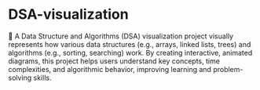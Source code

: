 # DSA-visualization
👋
A Data Structure and Algorithms (DSA) visualization project visually represents how various data structures (e.g., arrays, linked lists, trees) and algorithms (e.g., sorting, searching) work. By creating interactive, animated diagrams, this project helps users understand key concepts, time complexities, and algorithmic behavior, improving learning and problem-solving skills.
